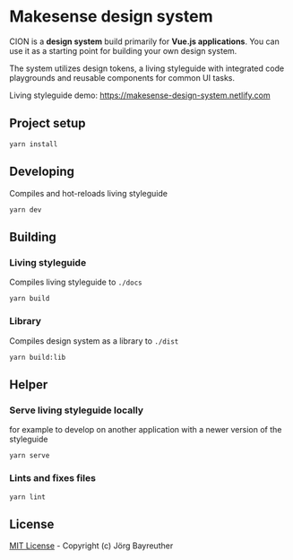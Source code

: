 # Makesense design system

CION is a **design system** build primarily for **Vue.js applications**. You can use it as a starting point for building your own design system.

The system utilizes design tokens, a living styleguide with integrated code playgrounds and reusable components for common UI tasks.

Living styleguide demo: https://makesense-design-system.netlify.com

## Project setup
```
yarn install
```

## Developing

Compiles and hot-reloads living styleguide

```
yarn dev
```

## Building

### Living styleguide


Compiles living styleguide to `./docs`

```
yarn build
```

### Library

Compiles design system as a library to `./dist`

```
yarn build:lib
```

## Helper

### Serve living styleguide locally

for example to develop on another application with a newer version of the styleguide

```
yarn serve
```

### Lints and fixes files
```
yarn lint
```


## License
[MIT License](./LICENSE) - Copyright (c) Jörg Bayreuther
